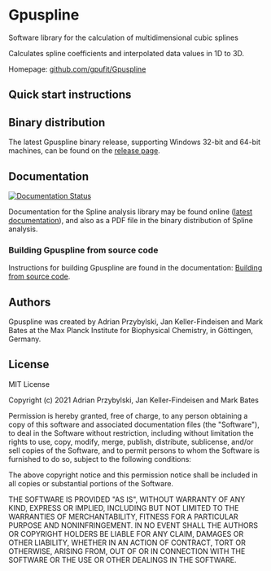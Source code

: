 # Gpuspline

Software library for the calculation of multidimensional cubic splines

Calculates spline coefficients and interpolated data values in 1D to 3D.

Homepage: [github.com/gpufit/Gpuspline](https://github.com/gpufit/Gpuspline)

## Quick start instructions

## Binary distribution

The latest Gpuspline binary release, supporting Windows 32-bit and 64-bit machines, can be found on the [release page](https://github.com/gpufit/Gpuspline/releases).

## Documentation

[![Documentation Status](https://readthedocs.org/projects/XXX/badge/?version=latest)](http://xxx.readthedocs.io/en/latest/?badge=latest)

Documentation for the Spline analysis library may be found online ([latest documentation](http://xxx.readthedocs.io/en/latest/?badge=latest)), and also as a PDF file in the binary distribution of Spline analysis.

### Building Gpuspline from source code

Instructions for building Gpuspline are found in the documentation: [Building from source code](https://github.com/xxx/blob/master/docs/installation.rst).

## Authors

Gpuspline was created by Adrian Przybylski, Jan Keller-Findeisen and Mark Bates at the Max Planck Institute for Biophysical Chemistry, in Göttingen, Germany.

## License

MIT License

Copyright (c) 2021 Adrian Przybylski, Jan Keller-Findeisen and Mark Bates

Permission is hereby granted, free of charge, to any person obtaining a copy
of this software and associated documentation files (the "Software"), to deal
in the Software without restriction, including without limitation the rights
to use, copy, modify, merge, publish, distribute, sublicense, and/or sell
copies of the Software, and to permit persons to whom the Software is
furnished to do so, subject to the following conditions:

The above copyright notice and this permission notice shall be included in all
copies or substantial portions of the Software.

THE SOFTWARE IS PROVIDED "AS IS", WITHOUT WARRANTY OF ANY KIND, EXPRESS OR
IMPLIED, INCLUDING BUT NOT LIMITED TO THE WARRANTIES OF MERCHANTABILITY,
FITNESS FOR A PARTICULAR PURPOSE AND NONINFRINGEMENT. IN NO EVENT SHALL THE
AUTHORS OR COPYRIGHT HOLDERS BE LIABLE FOR ANY CLAIM, DAMAGES OR OTHER
LIABILITY, WHETHER IN AN ACTION OF CONTRACT, TORT OR OTHERWISE, ARISING FROM,
OUT OF OR IN CONNECTION WITH THE SOFTWARE OR THE USE OR OTHER DEALINGS IN THE
SOFTWARE.
